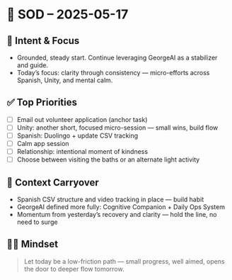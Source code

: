 # 🌅 SOD – 2025-05-17

## 🧭 Intent & Focus
- Grounded, steady start. Continue leveraging GeorgeAI as a stabilizer and guide.
- Today’s focus: clarity through consistency — micro-efforts across Spanish, Unity, and mental calm.

## ✅ Top Priorities
- [ ] Email out volunteer application (anchor task)
- [ ] Unity: another short, focused micro-session — small wins, build flow
- [ ] Spanish: Duolingo + update CSV tracking
- [ ] Calm app session
- [ ] Relationship: intentional moment of kindness
- [ ] Choose between visiting the baths or an alternate light activity

## 🔄 Context Carryover
- Spanish CSV structure and video tracking in place — build habit
- GeorgeAI defined more fully: Cognitive Companion + Daily Ops System
- Momentum from yesterday’s recovery and clarity — hold the line, no need to surge

## 🧘‍♂️ Mindset
> Let today be a low-friction path — small progress, well aimed, opens the door to deeper flow tomorrow.